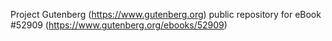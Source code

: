 Project Gutenberg (https://www.gutenberg.org) public repository for
eBook #52909 (https://www.gutenberg.org/ebooks/52909)
